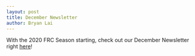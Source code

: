 ```yaml
---
layout: post
title: December Newsletter
author: Bryan Lai
---
```

With the 2020 FRC Season starting, check out our December Newsletter right [here](https://drive.google.com/a/stuypulse.com/file/d/11sFkjgWduTrOBLxRf9ReIMVAArkYPt2g/view?usp=sharing)!

